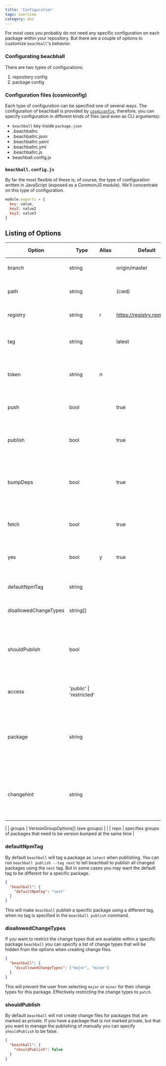 ```yaml
---
title: 'Configuration'
tags: overview
category: doc
---
```


For most uses you probably do not need any specific configuration on each package within your repository. But there are a couple of options to customize `beachball`'s behavior.

### Configurating beacbhall

There are two types of configurations:

1. repository config
2. package config

### Configuration files (cosmiconfig)

Each type of configuration can be specified one of several ways. The configuration of beachball is provided by [`cosmiconfig`](https://github.com/davidtheclark/cosmiconfig), therefore, you can specify configuration in different kinds of files (and even as CLI arguments):

- `beachball` key inside `package.json`
- .beachballrc
- .beachballrc.json
- .beachballrc.yaml
- .beachballrc.yml
- .beachballrc.js
- beachball.config.js

### `beachball.config.js`

By far the most flexible of these is, of course, the type of configuration written in JavaScript (exposed as a CommonJS module). We'll concentrate on this type of configuration.

```js
module.exports = {
  key: value,
  key2: value2
  key3: value3
}
```

## Listing of Options

| Option                | Type                     | Alias | Default                     | Option Type          | Description                                                                                     |
| --------------------- | ------------------------ | ----- | --------------------------- | -------------------- | ----------------------------------------------------------------------------------------------- |
| branch                | string                   |       | origin/master               |                      | The target branch (with remote)                                                                 |
| path                  | string                   |       | (cwd)                       |                      | The directory to run beachball                                                                  |
| registry              | string                   | r     | https://registry.npmjs.org/ |                      | Target NPM registry to publish                                                                  |
| tag                   | string                   |       | latest                      |                      | tag for git and dist-tag for npm when published                                                 |
| token                 | string                   | n     |                             |                      | auth token for publishing to private NPM registry                                               |
| push                  | bool                     |       | true                        |                      | whether to push to the remote git branch (no-push to skip)                                      |
| publish               | bool                     |       | true                        |                      | whether to publish to npm registyr (no-publish to skip)                                         |
| bumpDeps              | bool                     |       | true                        |                      | bump dependent packages during publish (bump A if A depends on B)                               |
| fetch                 | bool                     |       | true                        |                      | fetch from remote before doing diff comparisons                                                 |
| yes                   | bool                     | y     | true                        |                      | non-interactively confirm publish command                                                       |
| defaultNpmTag         | string                   |       |                             | package              | the default dist-tag used for NPM publish                                                       |
| disallowedChangeTypes | string[]                 |       |                             | repo, group, package | what change types are disallowed                                                                |
| shouldPublish         | bool                     |       |                             | package              | to manually handle whether or not a package should be published with beachball                  |
| access                | 'public' \| 'restricted' |       |                             | repo                 | publishes private packages access level                                                         |
| package               | string                   |       |                             | repo                 | specifies which package the command relates to (overrides change detection based on `git diff`) |
| changehint            | string                   |       |                             | repo                 | customizable hint message for when change files are not detected but required                   |

|
| groups | VersionGroupOptions[] (see groups) | | | repo | specifies groups of packages that need to be version bumped at the same time |

### defaultNpmTag

By default `beachball` will tag a package as `latest` when publishing. You can run `beachball publish --tag next` to tell beachball to publish all changed packages using the `next` tag. But in some cases you may want the default tag to be different for a specific package.

```json
{
  "beachball": {
    "defaultNpmTag": "next"
  }
}
```

This will make `beachball` publish a specific package using a different tag, when no tag is specified in the `beachball publish` command.

### disallowedChangeTypes

If you want to restrict the change types that are available within a specific package `beachball` you can specify a list of change types that will be hidden from the options when creating change files.

```json
{
  "beachball": {
    "disallowedChangeTypes": ["major", "minor"]
  }
}
```

This will prevent the user from selecting `major` or `minor` for their change types for this package. Effectively restricting the change types to `patch`.

### shouldPublish

By default `beachball` will not create change files for packages that are marked as private. If you have a package that is not marked private, but that you want to manage the publishing of manually you can specify `shouldPublish` to be false.

```json
{
  "beachball": {
    "shouldPublish": false
  }
}
```
